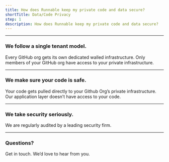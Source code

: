 ```yaml
---
title: How does Runnable keep my private code and data secure?
shortTitle: Data/Code Privacy
step: 1
description: How does Runnable keep my private code and data secure?
---
```


---

### We follow a single tenant model.
Every GitHub org gets its own dedicated walled infrastructure. Only members of your GitHub org have access to your private infrastructure.

---

### We make sure your code is safe.
Your code gets pulled directly to your Github Org’s private infrastructure. Our application layer doesn’t have access to your code.

---

### We take security seriously.
We are regularly audited by a leading security firm.

---

### Questions?
Get in touch. We’d love to hear from you.
